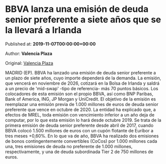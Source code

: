 
# BBVA lanza una emisión de deuda senior preferente a siete años que se la llevará a Irlanda

Published at: **2019-11-07T00:00:00+00:00**

Author: **Valencia Plaza**

Original: [Valencia Plaza](https://valenciaplaza.com/bbva-lanza-una-emision-de-deuda-senior-preferente-a-siete-anos-que-se-la-llevara-a-irlanda)

MADRID (EP). BBVA ha lanzado una emisión de deuda senior preferente a un plazo de siete años, cuyo importe dependerá de la demanda. La emisión, que vencerá en noviembre de 2026, cotizará en la Bolsa de Irlanda y saldrá a un precio de 'mid-swap' -tipo de referencia- más 70 puntos básicos. Los colocadores de esta emisión son el propio BBVA, así como BNP Paribas, Bank of America, ING, JP Morgan y UniCredit.
El objetivo de la emisión es reemplazar una emisión previa de 1.000 millones de euros de deuda senior preferente que vence en octubre de 2020. La entidad ha explicado que, a efectos de MREL, toda emisión con vencimiento inferior a un año deja de computar, por lo que esta emisión lo hará desde octubre 2019.
Se trata de la primera emisión de deuda senior preferente desde abril de 2017, cuando BBVA colocó 1.500 millones de euros con un cupón flotante de Euríbor a tres meses +0,60%.
En lo que va de año, BBVA ha realizado dos emisiones de bonos contingentemente convertibles (CoCos) por 1.000 millones cada una, tres emisiones de deuda no preferente de 1.000 millones, respectivamente, y una de deuda subordinada Tier 2 de 750 millones de euros.
